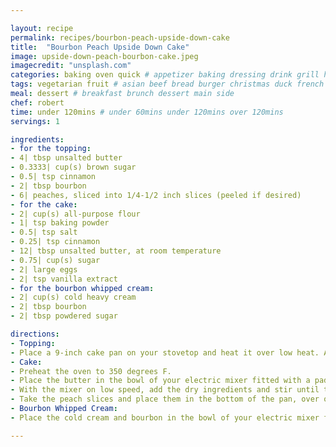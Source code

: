 ```yaml
---

layout: recipe
permalink: recipes/bourbon-peach-upside-down-cake 
title:  "Bourbon Peach Upside Down Cake"
image: upside-down-peach-bourbon-cake.jpeg 
imagecredit: "unsplash.com" 
categories: baking oven quick # appetizer baking dressing drink grill healthyish marinade oven pickling quick raw salad sandwich sauce snack soup
tags: vegetarian fruit # asian beef bread burger christmas duck french fruit indian italian mexican nuts pasta pork poultry rice seafood thanksgiving vegetarian
meal: dessert # breakfast brunch dessert main side
chef: robert 
time: under 120mins # under 60mins under 120mins over 120mins
servings: 1 

ingredients:
- for the topping:
- 4| tbsp unsalted butter
- 0.3333| cup(s) brown sugar
- 0.5| tsp cinnamon
- 2| tbsp bourbon
- 6| peaches, sliced into 1/4-1/2 inch slices (peeled if desired)
- for the cake:
- 2| cup(s) all-purpose flour
- 1| tsp baking powder
- 0.5| tsp salt
- 0.25| tsp cinnamon
- 12| tbsp unsalted butter, at room temperature
- 0.75| cup(s) sugar
- 2| large eggs
- 2| tsp vanilla extract
- for the bourbon whipped cream:
- 2| cup(s) cold heavy cream
- 2| tbsp bourbon
- 2| tbsp powdered sugar

directions:
- Topping:
- Place a 9-inch cake pan on your stovetop and heat it over low heat. Add the butter and once melted, whisk in the sugar and the cinnamon until it starts to bubble. Whisk in the bourbon, then stir for 15 seconds and turn off the heat. Let it sit there while you make the cake.
- Cake:
- Preheat the oven to 350 degrees F.
- Place the butter in the bowl of your electric mixer fitted with a paddle attachment and beat on medium speed until creamy. Beat in the sugar and gradually increase the speed to high, beating until fluffy and scraping down the sides if necessary, about 2 to 3 minutes. Beat in each egg until combined. Beat in the vanilla extract.
- With the mixer on low speed, add the dry ingredients and stir until the batter just comes together.
- Take the peach slices and place them in the bottom of the pan, over of the sugar and bourbon mix. Crowd the pan and layer the peaches slightly if needed. Place dollops of the batter all over the peaches and gently spread evenly to cover. Bake the cake for 35 to 40 minutes, or until the top is golden brown and set. Remove from the oven and only let it cool for about 5 minute, just so the fruit settles and stops bubbly. After 5 minutes (no longer!), run a knife along the edges of the cake and place a cake plate over top, then gently flip the cake to remove it from the pan. Here, you can fix any fruit than has slid off or rearrange it if desired. Let the cake cool completely before serving it with the bourbon cream.
- Bourbon Whipped Cream:
- Place the cold cream and bourbon in the bowl of your electric mixer fitted with the whisk attachment. Beat on high speed until peaks form. Beat in the powdered sugar and serve.

--- 
```

